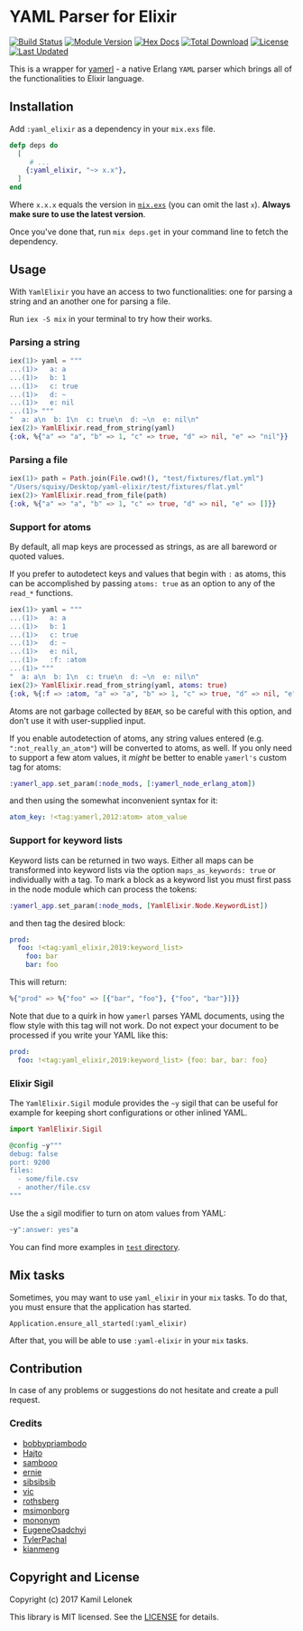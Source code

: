 # YAML Parser for Elixir

[![Build Status](https://travis-ci.org/KamilLelonek/yaml-elixir.svg)](https://travis-ci.org/KamilLelonek/yaml-elixir)
[![Module Version](https://img.shields.io/hexpm/v/yaml_elixir.svg)](https://hex.pm/packages/yaml_elixir)
[![Hex Docs](https://img.shields.io/badge/hex-docs-lightgreen.svg)](https://hexdocs.pm/yaml_elixir/)
[![Total Download](https://img.shields.io/hexpm/dt/yaml_elixir.svg)](https://hex.pm/packages/yaml_elixir)
[![License](https://img.shields.io/hexpm/l/yaml_elixir.svg)](https://github.com/KamilLelonek/yaml-elixir/blob/master/LICENSE)
[![Last Updated](https://img.shields.io/github/last-commit/KamilLelonek/yaml-elixir.svg)](https://github.com/KamilLelonek/yaml-elixir/commits/master)

This is a wrapper for [yamerl](https://github.com/yakaz/yamerl) - a native Erlang `YAML` parser which brings all of the functionalities to Elixir language.

## Installation

Add `:yaml_elixir` as a dependency in your `mix.exs` file.

```elixir
defp deps do
  [
     # ...
    {:yaml_elixir, "~> x.x"},
  ]
end
```

Where `x.x.x` equals the version in [`mix.exs`](mix.exs) (you can omit the last `x`). **Always make sure to use the latest version**.

Once you've done that, run `mix deps.get` in your command line to fetch the dependency.

## Usage

With `YamlElixir` you have an access to two functionalities: one for parsing a string and an another one for parsing a file.

Run `iex -S mix` in your terminal to try how their works.

### Parsing a string

```elixir
iex(1)> yaml = """
...(1)>   a: a
...(1)>   b: 1
...(1)>   c: true
...(1)>   d: ~
...(1)>   e: nil
...(1)> """
"  a: a\n  b: 1\n  c: true\n  d: ~\n  e: nil\n"
iex(2)> YamlElixir.read_from_string(yaml)
{:ok, %{"a" => "a", "b" => 1, "c" => true, "d" => nil, "e" => "nil"}}
```

### Parsing a file

```elixir
iex(1)> path = Path.join(File.cwd!(), "test/fixtures/flat.yml")
"/Users/squixy/Desktop/yaml-elixir/test/fixtures/flat.yml"
iex(2)> YamlElixir.read_from_file(path)
{:ok, %{"a" => "a", "b" => 1, "c" => true, "d" => nil, "e" => []}}
```

### Support for atoms

By default, all map keys are processed as strings, as are all bareword or quoted
values.

If you prefer to autodetect keys and values that begin with `:` as atoms, this can be accomplished by passing `atoms: true` as an option to any of the `read_*` functions.

```elixir
iex(1)> yaml = """
...(1)>   a: a
...(1)>   b: 1
...(1)>   c: true
...(1)>   d: ~
...(1)>   e: nil,
...(1)>   :f: :atom
...(1)> """
"  a: a\n  b: 1\n  c: true\n  d: ~\n  e: nil\n"
iex(2)> YamlElixir.read_from_string(yaml, atoms: true)
{:ok, %{:f => :atom, "a" => "a", "b" => 1, "c" => true, "d" => nil, "e" => "nil"}}
```

Atoms are not garbage collected by `BEAM`, so be careful with this option, and
don't use it with user-supplied input.

If you enable autodetection of atoms, any string values entered (e.g. `":not_really_an_atom"`) will be converted to atoms, as well. If you only need to support a few atom values, it _might_ be better to enable `yamerl's` custom tag for atoms:

```elixir
:yamerl_app.set_param(:node_mods, [:yamerl_node_erlang_atom])
```

and then using the somewhat inconvenient syntax for it:

```yaml
atom_key: !<tag:yamerl,2012:atom> atom_value
```

### Support for keyword lists

Keyword lists can be returned in two ways. Either all maps can be transformed into keyword
lists via the option `maps_as_keywords: true` or individually with a tag. To mark a block
as a keyword list you must first pass in the node module which can process the tokens:

```elixir
:yamerl_app.set_param(:node_mods, [YamlElixir.Node.KeywordList])
```

and then tag the desired block:

```yaml
prod:
  foo: !<tag:yaml_elixir,2019:keyword_list>
    foo: bar
    bar: foo
```

This will return:

```elixir
%{"prod" => %{"foo" => [{"bar", "foo"}, {"foo", "bar"}]}}
```

Note that due to a quirk in how `yamerl` parses YAML documents, using the flow style with
this tag will not work. Do not expect your document to be processed if you write your
YAML like this:

```yaml
prod:
  foo: !<tag:yaml_elixir,2019:keyword_list> {foo: bar, bar: foo}
```

### Elixir Sigil

The `YamlElixir.Sigil` module provides the `~y` sigil that can be useful for example for keeping short configurations or other inlined YAML.

```elixir
import YamlElixir.Sigil

@config ~y"""
debug: false
port: 9200
files:
  - some/file.csv
  - another/file.csv
"""
```

Use the `a` sigil modifier to turn on atom values from YAML:

```elixir
~y":answer: yes"a
```

You can find more examples in [`test` directory](https://github.com/KamilLelonek/yaml-elixir/blob/master/test/yaml_elixir_test.exs).

## Mix tasks

Sometimes, you may want to use `yaml_elixir` in your `mix` tasks. To do that, you must ensure that the application has started.

    Application.ensure_all_started(:yaml_elixir)

After that, you will be able to use `:yaml-elixir` in your `mix` tasks.

## Contribution

In case of any problems or suggestions do not hesitate and create a pull request.

### Credits

- [bobbypriambodo](https://github.com/bobbypriambodo)
- [Hajto](https://github.com/Hajto)
- [sambooo](https://github.com/sambooo)
- [ernie](https://github.com/ernie)
- [sibsibsib](https://github.com/sibsibsib)
- [vic](https://github.com/vic)
- [rothsberg](https://github.com/rothsberg)
- [msimonborg](https://github.com/msimonborg)
- [mononym](https://github.com/mononym)
- [EugeneOsadchyi](https://github.com/EugeneOsadchyi)
- [TylerPachal](https://github.com/TylerPachal)
- [kianmeng](https://github.com/kianmeng)


## Copyright and License

Copyright (c) 2017 Kamil Lelonek

This library is MIT licensed. See the
[LICENSE](https://github.com/KamilLelonek/yaml-elixir/blob/master/LICENSE.txt) for details.
